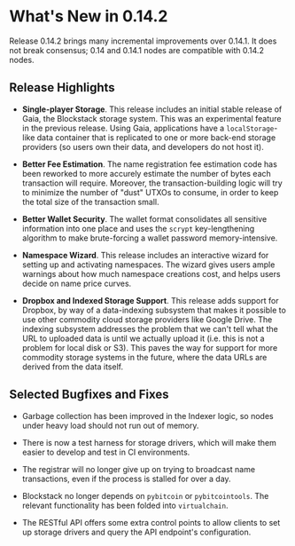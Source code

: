 What's New in 0.14.2
====================

Release 0.14.2 brings many incremental improvements over 0.14.1.  It does not
break consensus; 0.14 and 0.14.1 nodes are compatible with 0.14.2 nodes.

Release Highlights
------------------

* **Single-player Storage**.  This release includes an initial stable release of Gaia,
the Blockstack storage system.  This was an experimental feature in the previous
release.  Using Gaia, applications have a `localStorage`-like data container
that is replicated to one or more back-end storage providers (so users own their
data, and developers do not host it).

* **Better Fee Estimation**.  The name registration fee estimation code has been
reworked to more accurely estimate the number of bytes each transaction will
require.  Moreover, the transaction-building logic will try to minimize the
number of "dust" UTXOs to consume, in order to keep the total size of the
transaction small.

* **Better Wallet Security**.  The wallet format consolidates all sensitive
information into one place and uses the `scrypt` key-lengthening algorithm to
make brute-forcing a wallet password memory-intensive.

* **Namespace Wizard**.  This release includes an interactive wizard for setting
up and activating namespaces.  The wizard gives users ample warnings about how
much namespace creations cost, and helps users decide on name price curves.

* **Dropbox and Indexed Storage Support**.  This release adds support for
Dropbox, by way of a data-indexing subsystem that makes it possible to use other
commodity cloud storage providers like Google Drive.  The indexing subsystem
addresses the problem that we can't tell what the URL to uploaded data is until
we actually upload it (i.e. this is not a problem for local disk or S3).  This
paves the way for support for more commodity storage systems in the future,
where the data URLs are derived from the data itself.

Selected Bugfixes and Fixes
---------------------------

* Garbage collection has been improved in the Indexer logic, so nodes under
  heavy load should not run out of memory.

* There is now a test harness for storage drivers, which will make them easier
  to develop and test in CI environments.

* The registrar will no longer give up on trying to broadcast name transactions,
  even if the process is stalled for over a day.

* Blockstack no longer depends on `pybitcoin` or `pybitcointools`.  The relevant
  functionality has been folded into `virtualchain`.

* The RESTful API offers some extra control points to allow clients to set up
  storage drivers and query the API endpoint's configuration.

